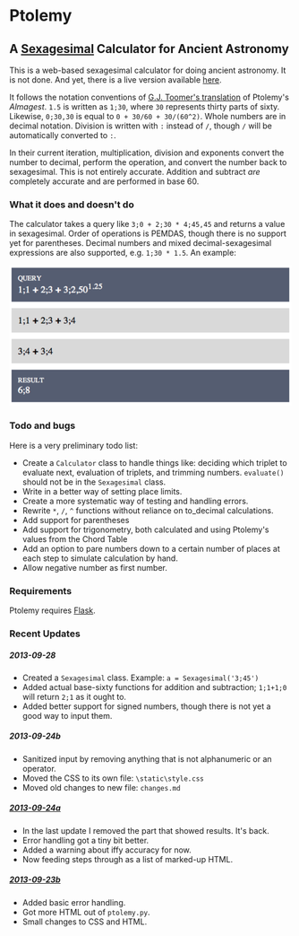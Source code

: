 # Ptolemy
## A [Sexagesimal](http://en.wikipedia.org/wiki/Sexagesimal) Calculator for Ancient Astronomy

This is a web-based sexagesimal calculator for doing ancient astronomy. It is not done. And yet, there is a live version available [here](http://ptolemy.herokuapp.com).

It follows the notation conventions of [G.J. Toomer's translation](http://www.amazon.com/Ptolemys-Almagest-Ptolemy/dp/0691002606/ref=sr_1_1?ie=UTF8&qid=1379259860&sr=8-1&keywords=g.j.+toomer+almagest) of Ptolemy's *Almagest*. `1.5` is written as `1;30`, where `30` represents thirty parts of sixty. Likewise, `0;30,30` is equal to `0 + 30/60 + 30/(60^2)`. Whole numbers are in decimal notation. Division is written with `:` instead of `/`, though `/` will be automatically converted to `:`.

In their current iteration, multiplication, division and exponents convert the number to decimal, perform the operation, and convert the number back to sexagesimal. This is not entirely accurate. Addition and subtract *are* completely accurate and are performed in base 60.

### What it does and doesn't do

The calculator takes a query like `3;0 + 2;30 * 4;45,45` and returns a value in sexagesimal. Order of operations is PEMDAS, though there is no support yet for parentheses. Decimal numbers and mixed decimal-sexagesimal expressions are also supported, e.g. `1;30 * 1.5`. An example:

![](doc/example.png)

### Todo and bugs

Here is a very preliminary todo list:

* Create a `Calculator` class to handle things like: deciding which triplet to evaluate next, evaluation of triplets, and trimming numbers. `evaluate()` should not be in the `Sexagesimal` class.
* Write in a better way of setting place limits.
* Create a more systematic way of testing and handling errors.
* Rewrite `*`, `/`, `^` functions without reliance on to_decimal calculations.
* Add support for parentheses
* Add support for trigonometry, both calculated and using Ptolemy's values from the Chord Table
* Add an option to pare numbers down to a certain number of places at each step to simulate calculation by hand.
* Allow negative number as first number.

### Requirements

Ptolemy requires [Flask](http://flask.pocoo.org).

### Recent Updates

##### 2013-09-28

* Created a `Sexagesimal` class. Example: `a = Sexagesimal('3;45')`
* Added actual base-sixty functions for addition and subtraction; `1;1+1;0` will return `2;1` as it ought to.
* Added better support for signed numbers, though there is not yet a good way to input them.

##### 2013-09-24b

* Sanitized input by removing anything that is not alphanumeric or an operator.
* Moved the CSS to its own file: `\static\style.css`
* Moved old changes to new file: `changes.md`

##### [2013-09-24a](https://github.com/senecando/ptolemy/commit/e6fc3e398d2dbd70c3a93e0c7cb309f91d9cfb48)

* In the last update I removed the part that showed results. It's back.
* Error handling got a tiny bit better.
* Added a warning about iffy accuracy for now.
* Now feeding steps through as a list of marked-up HTML.

##### [2013-09-23b](https://github.com/senecando/ptolemy/commit/95cb5b0f32bc599f137258a7f3d73c7e8a103f4c)

* Added basic error handling.
* Got more HTML out of `ptolemy.py`.
* Small changes to CSS and HTML.